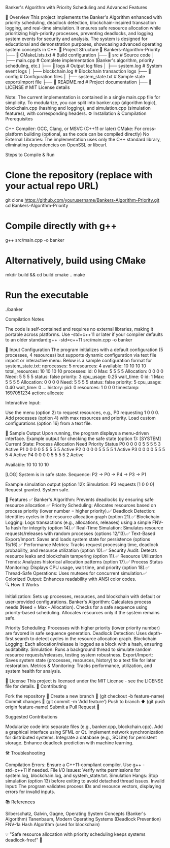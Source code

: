 Banker's Algorithm with Priority Scheduling and Advanced Features

📌 Overview
This project implements the Banker's Algorithm enhanced with priority scheduling, deadlock detection, blockchain-inspired transaction logging, and real-time simulation. It ensures safe resource allocation while prioritizing high-priority processes, preventing deadlocks, and logging system events for security and analysis. The system is designed for educational and demonstration purposes, showcasing advanced operating system concepts in C++.
📁 Project Structure
📂 Bankers-Algorithm-Priority
├── 📄 CMakeLists.txt    # Build configuration
├── 📂 src              # Source code
│   ├── main.cpp       # Complete implementation (Banker's algorithm, priority scheduling, etc.)
├── 📂 logs             # Output log files
│   ├── system.log     # System event logs
│   ├── blockchain.log # Blockchain transaction logs
├── 📂 config           # Configuration files
│   ├── system_state.txt # Sample state export/import file
├── 📄 README.md        # Project documentation
├── 📄 LICENSE          # MIT License details

Note: The current implementation is contained in a single main.cpp file for simplicity. To modularize, you can split into banker.cpp (algorithm logic), blockchain.cpp (hashing and logging), and simulation.cpp (simulation features), with corresponding headers.
⚙️ Installation & Compilation
Prerequisites

C++ Compiler: GCC, Clang, or MSVC (C++11 or later)
CMake: For cross-platform building (optional, as the code can be compiled directly)
No External Libraries: The implementation uses only the C++ standard library, eliminating dependencies on OpenSSL or libcurl.

Steps to Compile & Run
# Clone the repository (replace with your actual repo URL)
git clone https://github.com/yourusername/Bankers-Algorithm-Priority.git
cd Bankers-Algorithm-Priority

# Compile directly with g++
g++ src/main.cpp -o banker

# Alternatively, build using CMake
mkdir build && cd build
cmake ..
make

# Run the executable
./banker

Compilation Notes

The code is self-contained and requires no external libraries, making it portable across platforms.
Use -std=c++11 or later if your compiler defaults to an older standard:g++ -std=c++11 src/main.cpp -o banker



📝 Input Configuration
The program initializes with a default configuration (5 processes, 4 resources) but supports dynamic configuration via text file import or interactive menu. Below is a sample configuration format for system_state.txt:
nprocesses: 5
nresources: 4
available: 10 10 10 10
total_resources: 10 10 10 10
processes:
id: 0
Max: 5 5 5 5
Allocation: 0 0 0 0
Need: 5 5 5 5
status: false
priority: 3
cpu_usage: 0.25
wait_time: 0
id: 1
Max: 5 5 5 5
Allocation: 0 0 0 0
Need: 5 5 5 5
status: false
priority: 5
cpu_usage: 0.40
wait_time: 0
...
history:
pid: 0
resources: 1 0 0 0
timestamp: 1697051234
action: allocate

Interactive Input:

Use the menu (option 2) to request resources, e.g., P0 requesting 1 0 0 0.
Add processes (option 4) with max resources and priority.
Load custom configurations (option 16) from a text file.

📌 Sample Output
Upon running, the program displays a menu-driven interface. Example output for checking the safe state (option 1):
[SYSTEM] Current State:
Process  Allocation    Need       Priority  Status
P0       0 0 0 0      5 5 5 5    3         Active
P1       0 0 0 0      5 5 5 5    5         Active
P2       0 0 0 0      5 5 5 5    1         Active
P3       0 0 0 0      5 5 5 5    4         Active
P4       0 0 0 0      5 5 5 5    2         Active

Available: 10 10 10 10

[LOG] System is in safe state. Sequence: P2 → P0 → P4 → P3 → P1

Example simulation output (option 12):
Simulation: P3 requests [1 0 0 0]
Request granted. System safe.

🎯 Features
✅ Banker's Algorithm: Prevents deadlocks by ensuring safe resource allocation.✅ Priority Scheduling: Allocates resources based on process priority (lower number = higher priority).✅ Deadlock Detection: Identifies cycles in the resource allocation graph (option 21).✅ Blockchain Logging: Logs transactions (e.g., allocations, releases) using a simple FNV-1a hash for integrity (option 14).✅ Real-Time Simulation: Simulates resource requests/releases with random processes (options 12/13).✅ Text-Based Export/Import: Saves and loads system state for persistence (options 15/16).✅ Performance Metrics: Tracks request processing time, deadlock probability, and resource utilization (option 10).✅ Security Audit: Detects resource leaks and blockchain tampering (option 11).✅ Resource Utilization Trends: Analyzes historical allocation patterns (option 17).✅ Process Status Monitoring: Displays CPU usage, wait time, and priority (option 18).✅ Thread-Safe Operations: Uses mutexes for concurrent simulation.✅ Colorized Output: Enhances readability with ANSI color codes.  
🔍 How It Works

Initialization: Sets up processes, resources, and blockchain with default or user-provided configurations.
Banker's Algorithm:
Calculates process needs (Need = Max - Allocation).
Checks for a safe sequence using priority-based scheduling.
Allocates resources only if the system remains safe.


Priority Scheduling: Processes with higher priority (lower priority number) are favored in safe sequence generation.
Deadlock Detection: Uses depth-first search to detect cycles in the resource allocation graph.
Blockchain Logging: Each allocation/release is logged as a block with a hash, ensuring auditability.
Simulation: Runs a background thread to simulate random resource requests/releases, testing system robustness.
Export/Import: Saves system state (processes, resources, history) to a text file for later restoration.
Metrics & Monitoring: Tracks performance, utilization, and system health for analysis.

📜 License
This project is licensed under the MIT License - see the LICENSE file for details.
📢 Contributing

Fork the repository 🍴
Create a new branch 🚀 (git checkout -b feature-name)
Commit changes 🎯 (git commit -m 'Add feature')
Push to branch ⬆️ (git push origin feature-name)
Submit a Pull Request 🤝

Suggested Contributions

Modularize code into separate files (e.g., banker.cpp, blockchain.cpp).
Add a graphical interface using SFML or Qt.
Implement network synchronization for distributed systems.
Integrate a database (e.g., SQLite) for persistent storage.
Enhance deadlock prediction with machine learning.

🛠️ Troubleshooting

Compilation Errors: Ensure a C++11-compliant compiler. Use g++ -std=c++11 if needed.
File I/O Issues: Verify write permissions for system.log, blockchain.log, and system_state.txt.
Simulation Hangs: Stop simulation (option 13) before exiting to avoid detached thread issues.
Invalid Input: The program validates process IDs and resource vectors, displaying errors for invalid inputs.

📚 References

Silberschatz, Galvin, Gagne, Operating System Concepts (Banker's Algorithm)
Tanenbaum, Modern Operating Systems (Deadlock Prevention)
FNV-1a Hash Algorithm (used for blockchain)


💡 "Safe resource allocation with priority scheduling keeps systems deadlock-free!" 🚀
